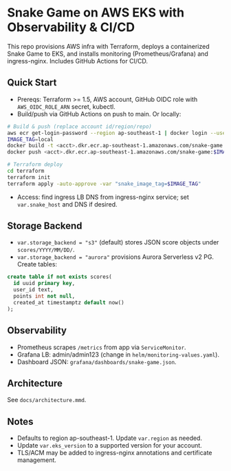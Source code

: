 # Snake Game on AWS EKS with Observability & CI/CD

This repo provisions AWS infra with Terraform, deploys a containerized Snake Game to EKS, and installs monitoring (Prometheus/Grafana) and ingress-nginx. Includes GitHub Actions for CI/CD.

## Quick Start

- Prereqs: Terraform >= 1.5, AWS account, GitHub OIDC role with `AWS_OIDC_ROLE_ARN` secret, kubectl.
- Build/push via GitHub Actions on push to main. Or locally:

```bash
# Build & push (replace account id/region/repo)
aws ecr get-login-password --region ap-southeast-1 | docker login --username AWS --password-stdin <acct>.dkr.ecr.ap-southeast-1.amazonaws.com
IMAGE_TAG=local
docker build -t <acct>.dkr.ecr.ap-southeast-1.amazonaws.com/snake-game:$IMAGE_TAG .
docker push <acct>.dkr.ecr.ap-southeast-1.amazonaws.com/snake-game:$IMAGE_TAG

# Terraform deploy
cd terraform
terraform init
terraform apply -auto-approve -var "snake_image_tag=$IMAGE_TAG"
```

- Access: find ingress LB DNS from ingress-nginx service; set `var.snake_host` and DNS if desired.

## Storage Backend

- `var.storage_backend = "s3"` (default) stores JSON score objects under `scores/YYYY/MM/DD/`.
- `var.storage_backend = "aurora"` provisions Aurora Serverless v2 PG. Create tables:

```sql
create table if not exists scores(
  id uuid primary key,
  user_id text,
  points int not null,
  created_at timestamptz default now()
);
```

## Observability

- Prometheus scrapes `/metrics` from app via `ServiceMonitor`.
- Grafana LB: admin/admin123 (change in `helm/monitoring-values.yaml`).
- Dashboard JSON: `grafana/dashboards/snake-game.json`.

## Architecture

See `docs/architecture.mmd`.

## Notes

- Defaults to region ap-southeast-1. Update `var.region` as needed.
- Update `var.eks_version` to a supported version for your account.
- TLS/ACM may be added to ingress-nginx annotations and certificate management.
